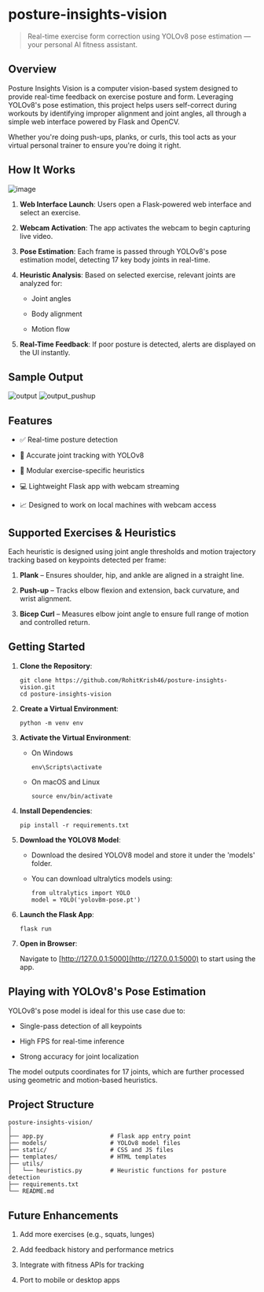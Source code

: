 # posture-insights-vision 

> Real-time exercise form correction using YOLOv8 pose estimation — your personal AI fitness assistant.

## Overview

Posture Insights Vision is a computer vision-based system designed to provide real-time feedback on exercise posture and form. Leveraging YOLOv8's pose estimation, this project helps users self-correct during workouts by identifying improper alignment and joint angles, all through a simple web interface powered by Flask and OpenCV.

Whether you're doing push-ups, planks, or curls, this tool acts as your virtual personal trainer to ensure you're doing it right.

## How It Works

![image](https://github.com/RohitKrish46/posture-insights-vision/assets/25106707/6b131930-6689-47d5-b977-507813de50d3)


1. **Web Interface Launch**: Users open a Flask-powered web interface and select an exercise.

2. **Webcam Activation**: The app activates the webcam to begin capturing live video.

3. **Pose Estimation**: Each frame is passed through YOLOv8's pose estimation model, detecting 17 key body joints in real-time.

4. **Heuristic Analysis**: Based on selected exercise, relevant joints are analyzed for:

    - Joint angles
    
    - Body alignment
    
    - Motion flow

5. **Real-Time Feedback**: If poor posture is detected, alerts are displayed on the UI instantly.

## Sample Output

![output](https://github.com/user-attachments/assets/6a959ea0-cee5-43b4-a9f7-62086ebdc9fa)  ![output_pushup](https://github.com/user-attachments/assets/bbdb582f-a8ed-408f-be4b-d805d79d8c7a)



## Features

- ✅ Real-time posture detection

- 🎯 Accurate joint tracking with YOLOv8

- 🧩 Modular exercise-specific heuristics

- 💻 Lightweight Flask app with webcam streaming

- 📈 Designed to work on local machines with webcam access


## Supported Exercises & Heuristics

Each heuristic is designed using joint angle thresholds and motion trajectory tracking based on keypoints detected per frame:

1. **Plank** – Ensures shoulder, hip, and ankle are aligned in a straight line.

2. **Push-up** – Tracks elbow flexion and extension, back curvature, and wrist alignment.

3. **Bicep Curl** – Measures elbow joint angle to ensure full range of motion and controlled return.

## Getting Started


1. **Clone the Repository**: 
    ```
    git clone https://github.com/RohitKrish46/posture-insights-vision.git
    cd posture-insights-vision
    ```
2. **Create a Virtual Environment**:
   ```
   python -m venv env
   ```

3. **Activate the Virtual Environment**:
   
   - On Windows 
      ```
      env\Scripts\activate
      ```

   - On macOS and Linux
      ```
      source env/bin/activate
      ```

4. **Install Dependencies**: 
    ```
    pip install -r requirements.txt
    ```

5. **Download the YOLOV8 Model**:
    - Download the desired YOLOV8 model and store it under the 'models' folder.
    - You can download ultralytics models using:

      ```
      from ultralytics import YOLO
      model = YOLO('yolov8m-pose.pt')
      ```

6. **Launch the Flask App**: 
    ```
    flask run
    ```
   
8. **Open in Browser**:
   
   Navigate to [http://127.0.0.1:5000](http://127.0.0.1:5000) to start using the app.


## Playing with YOLOv8's Pose Estimation

YOLOv8's pose model is ideal for this use case due to:

- Single-pass detection of all keypoints

- High FPS for real-time inference

- Strong accuracy for joint localization

The model outputs coordinates for 17 joints, which are further processed using geometric and motion-based heuristics.

## Project Structure
```
posture-insights-vision/
│
├── app.py                   # Flask app entry point
├── models/                  # YOLOv8 model files
├── static/                  # CSS and JS files
├── templates/               # HTML templates
├── utils/
│   └── heuristics.py        # Heuristic functions for posture detection
├── requirements.txt
└── README.md
```

## Future Enhancements
1. Add more exercises (e.g., squats, lunges)

2. Add feedback history and performance metrics

3. Integrate with fitness APIs for tracking

4. Port to mobile or desktop apps
